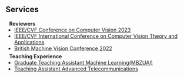 ## Services

<h4 style="margin:0 10px 0;"> Reviewers</h4>

<ul style="margin:0 0 5px;">
  <li><a href=" http://iccv2023.thecvf.com/?y=2022/"><autocolor>IEEE/CVF Conference on Computer Vision  2023</autocolor></a></li>
  <li><a href="https://visapp.scitevents.org"><autocolor>IEEE/CVF International Conference on Computer Vision Theory and Applications</autocolor></a></li>
  <li><a href="https://bmvc2024.org/"><autocolor>British Machine Vision Conference 2022</autocolor></a></li>
</ul>

<h4 style="margin:0 10px 0;">Teaching Experience</h4>

<ul style="margin:0 0 20px;">
  <li><a href="www.mbzuai.ac.ae"><autocolor>Graduate Teaching Assistant 
 Machine Learning(MBZUAI)</autocolor></a></li>
  <li><a href="www.lunduniversity.lu.se "><autocolor>Teaching Assistant Advanced Telecommunications</autocolor></a></li>
</ul>

